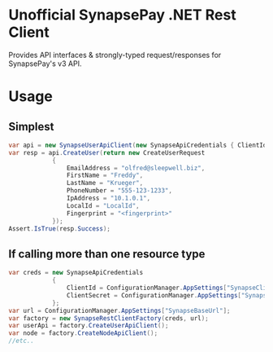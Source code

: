 # Unofficial SynapsePay .NET Rest Client

Provides API interfaces & strongly-typed request/responses for SynapsePay's v3 API.

# Usage
## Simplest
```csharp
var api = new SynapseUserApiClient(new SynapseApiCredentials { ClientId="<clientid>", ClientSecret="<clientsecret>" }, "https://sandbox.synapsepay.com/api/v3/");
var resp = api.CreateUser(return new CreateUserRequest
            {
                EmailAddress = "olfred@sleepwell.biz",
                FirstName = "Freddy",
                LastName = "Krueger",
                PhoneNumber = "555-123-1233",
                IpAddress = "10.1.0.1",
                LocalId = "LocalId",
                Fingerprint = "<fingerprint>"
            });
Assert.IsTrue(resp.Success);
```

## If calling more than one resource type
```csharp
var creds = new SynapseApiCredentials
            {
                ClientId = ConfigurationManager.AppSettings["SynapseClientId"],
                ClientSecret = ConfigurationManager.AppSettings["SynapseClientSecret"]
            };
var url = ConfigurationManager.AppSettings["SynapseBaseUrl"];
var factory = new SynapseRestClientFactory(creds, url);
var userApi = factory.CreateUserApiClient();
var node = factory.CreateNodeApiClient();
//etc..
```
